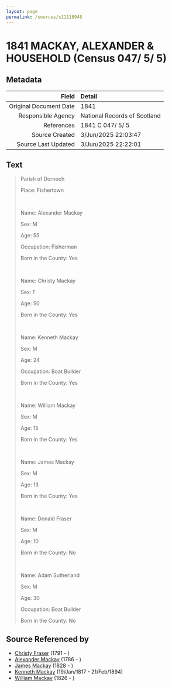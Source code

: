 ```yaml
---
layout: page
permalink: /sources/s11118948
---
```


# 1841 MACKAY, ALEXANDER & HOUSEHOLD (Census 047/ 5/ 5)

## Metadata

Field | Detail
---:|:---
Original Document Date | 1841
Responsible Agency | National Records of Scotland
References | 1841 C 047/ 5/ 5
Source Created | 3/Jun/2025 22:03:47
Source Last Updated | 3/Jun/2025 22:22:01

## Text

> Parish of Dornoch
>
> Place: Fishertown
>
> <br/>
>
> Name: Alexander Mackay
>
> Sex: M
>
> Age: 55
>
> Occupation: Fisherman
>
> Born in the County: Yes
>
> <br/>
>
> Name: Christy Mackay
>
> Sex: F
>
> Age: 50
>
> Born in the County: Yes
>
> <br/>
>
> Name: Kenneth Mackay
>
> Sex: M
>
> Age: 24
>
> Occupation: Boat Builder
>
> Born in the County: Yes
>
> <br/>
>
> Name: William Mackay
>
> Sex: M
>
> Age: 15
>
> Born in the County: Yes
>
> <br/>
>
> Name: James Mackay
>
> Sex: M
>
> Age: 13
>
> Born in the County: Yes
>
> <br/>
>
> Name: Donald Fraser
>
> Sex: M
>
> Age: 10
>
> Born in the County: No
>
> <br/>
>
> Name: Adam Sutherland
>
> Sex: M
>
> Age: 30
>
> Occupation: Boat Builder
>
> Born in the County: No
>

## Source Referenced by

* [Christy Fraser](../people/@91889557@-christy-fraser-b1791-d.md) (1791 - )
* [Alexander Mackay](../people/@28762468@-alexander-mackay-b1786-d.md) (1786 - )
* [James Mackay](../people/@57588096@-james-mackay-b1828-d.md) (1828 - )
* [Kenneth Mackay](../people/@21362348@-kenneth-mackay-b1817-1-19-d1894-2-21.md) (19/Jan/1817 - 21/Feb/1894)
* [William Mackay](../people/@15516484@-william-mackay-b1826-d.md) (1826 - )
